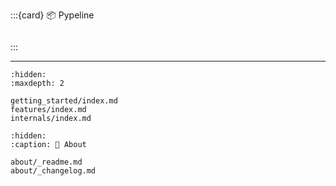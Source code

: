 :::{card} 📦 Pypeline

```{include} intro.md

```

:::

---

```{toctree}
:hidden:
:maxdepth: 2

getting_started/index.md
features/index.md
internals/index.md
```

```{toctree}
:hidden:
:caption: 📄 About

about/_readme.md
about/_changelog.md

```
